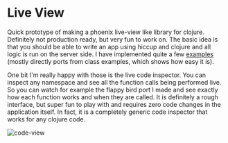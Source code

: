 # Live View

Quick prototype of making a phoenix live-view like library for clojure. Definitely not production ready, but very fun to work on. The basic idea is that you should be able to write an app using hiccup and clojure and all logic is run on the server side. I have implemented quite a few [examples](../examples-live-view/src/examples-live-view/) (mostly directly ports from class examples, which shows how easy it is).

One bit I'm really happy with those is the live code inspector. You can inspect any namespace and see all the function calls being performed live. So you can watch for example the flappy bird port I made and see exactly how each function works and when they are called. It is definitely a rough interface, but super fun to play with and requires zero code changes in the application itself. In fact, it is a completely generic code inspector that works for any clojure code.

![code-view](/Users/jimmyhmiller/Documents/Code/PlayGround/live-view/code-view.png)